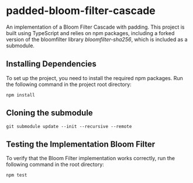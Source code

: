# padded-bloom-filter-cascade
An implementation of a Bloom Filter Cascade with padding. This project is built using TypeScript and relies on npm packages, including a forked version of the bloomfilter library *bloomfilter-sha256*, which is included as a submodule.

## Installing Dependencies

To set up the project, you need to install the required npm packages. Run the following command in the project root directory:
```
npm install
```
## Cloning the submodule

```
git submodule update --init --recursive --remote
```

## Testing the Implementation Bloom Filter

To verify that the Bloom Filter implementation works correctly, run the following command in the root directory:
```
npm test
```
